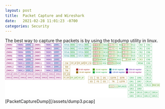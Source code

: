 ```yaml
---
layout: post
title:  Packet Capture and Wireshark
date:   2021-02-28 11:01:23 -0700
categories: Security
---
```


The best way to capture the packets is by using the tcpdump utility in linux.
![My helpful screenshot](/assets/amd64_registers.png)
[PacketCaptureDump][/assets/dump3.pcap]